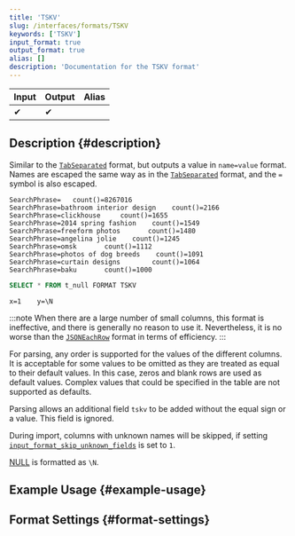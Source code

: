 ```yaml
---
title: 'TSKV'
slug: /interfaces/formats/TSKV
keywords: ['TSKV']
input_format: true
output_format: true
alias: []
description: 'Documentation for the TSKV format'
---
```


| Input | Output | Alias |
|-------|--------|-------|
| ✔     | ✔      |       |

## Description {#description}

Similar to the [`TabSeparated`](./TabSeparated.md) format, but outputs a value in `name=value` format. 
Names are escaped the same way as in the [`TabSeparated`](./TabSeparated.md) format, and the `=` symbol is also escaped.

```text
SearchPhrase=   count()=8267016
SearchPhrase=bathroom interior design    count()=2166
SearchPhrase=clickhouse     count()=1655
SearchPhrase=2014 spring fashion    count()=1549
SearchPhrase=freeform photos       count()=1480
SearchPhrase=angelina jolie    count()=1245
SearchPhrase=omsk       count()=1112
SearchPhrase=photos of dog breeds    count()=1091
SearchPhrase=curtain designs        count()=1064
SearchPhrase=baku       count()=1000
```


```sql title="Query"
SELECT * FROM t_null FORMAT TSKV
```

```text title="Response"
x=1    y=\N
```

:::note
When there are a large number of small columns, this format is ineffective, and there is generally no reason to use it. 
Nevertheless, it is no worse than the [`JSONEachRow`](../JSON/JSONEachRow.md) format in terms of efficiency.
:::

For parsing, any order is supported for the values of the different columns. 
It is acceptable for some values to be omitted as they are treated as equal to their default values.
In this case, zeros and blank rows are used as default values. 
Complex values that could be specified in the table are not supported as defaults.

Parsing allows an additional field `tskv` to be added without the equal sign or a value. This field is ignored.

During import, columns with unknown names will be skipped, 
if setting [`input_format_skip_unknown_fields`](/operations/settings/settings-formats.md/#input_format_skip_unknown_fields) is set to `1`.

[NULL](/sql-reference/syntax.md) is formatted as `\N`.

## Example Usage {#example-usage}

## Format Settings {#format-settings}